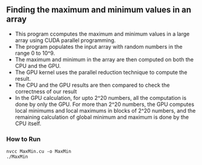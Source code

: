 ## Finding the maximum and minimum values in an array

<ul>
<li>This program ccomputes the maximum and minimum values in a large array using CUDA parallel programming. </li>
<li>The program populates the input array with random numbers in the range 0 to 10^9. </li>
<li>The maximum and minimum in the array are then computed on both the CPU and the GPU. </li>
<li>The GPU kernel uses the parallel reduction technique to compute the result. </li>
<li>The CPU and the GPU results are then compared to check the correctness of our result</li>
<li>In the GPU calculation, for upto 2^20 numbers, all the computation is done by only the GPU. For more than 2^20 numbers, the GPU computes local minimums and local maximums in blocks of 2^20 numbers, and the remaining calculation of global minimum and maximum is done by the CPU itself. </li>
</ul>

### How to Run

```
nvcc MaxMin.cu -o MaxMin
./MaxMin
```
